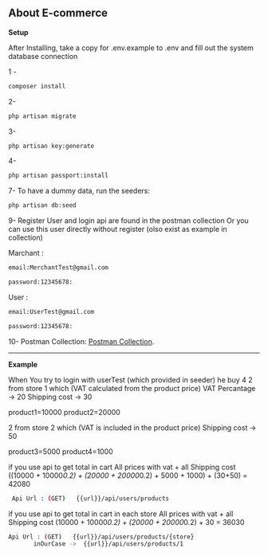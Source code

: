 
## About E-commerce

**Setup**

After Installing, take a copy for .env.example to .env and fill out the system database connection

1 -
```sh
composer install
```

2-
```sh
php artisan migrate
```

3-
```sh
php artisan key:generate
```

4-
```sh
php artisan passport:install
```


7- To have a dummy data, run the seeders:
```sh
php artisan db:seed
```


9- Register User and login api are found in the postman collection 
Or you can use this user directly without register (olso exist as example in collection)

Marchant :
```sh
email:MerchantTest@gmail.com 
```
```sh
password:12345678:
```

User :
```sh
email:UserTest@gmail.com 
```
```sh
password:12345678:
```



10- Postman Collection: [Postman Collection](https://documenter.getpostman.com/view/6589767/2s7ZT9Q4GG).
***


**Example**

When You try to login with userTest (which provided in seeder) he buy 4 
 2 from store 1 which (VAT calculated from the product price)
   VAT Percantage -> 20
   Shipping cost  -> 30

   product1=10000
   product2=20000

 2 from store 2 which (VAT is included in the product price)
   Shipping cost  -> 50

   product3=5000
   product4=1000

 if you use api to get total in cart
 All prices with vat   + all Shipping cost
 ((10000 + 10000*0.2) + (20000 + 20000*0.2) + 5000 + 1000) + (30+50) = 42080
 
```sh
 Api Url : (GET)   {{url}}/api/users/products  
```

 if you use api to get total in cart in each store
 All prices with vat   + all Shipping cost
 (10000 + 10000*0.2) + (20000 + 20000*0.2) + 30 = 36030
 
 ```sh
 Api Url : (GET)   {{url}}/api/users/products/{store} 
        inOurCase ->  {{url}}/api/users/products/1
```
 